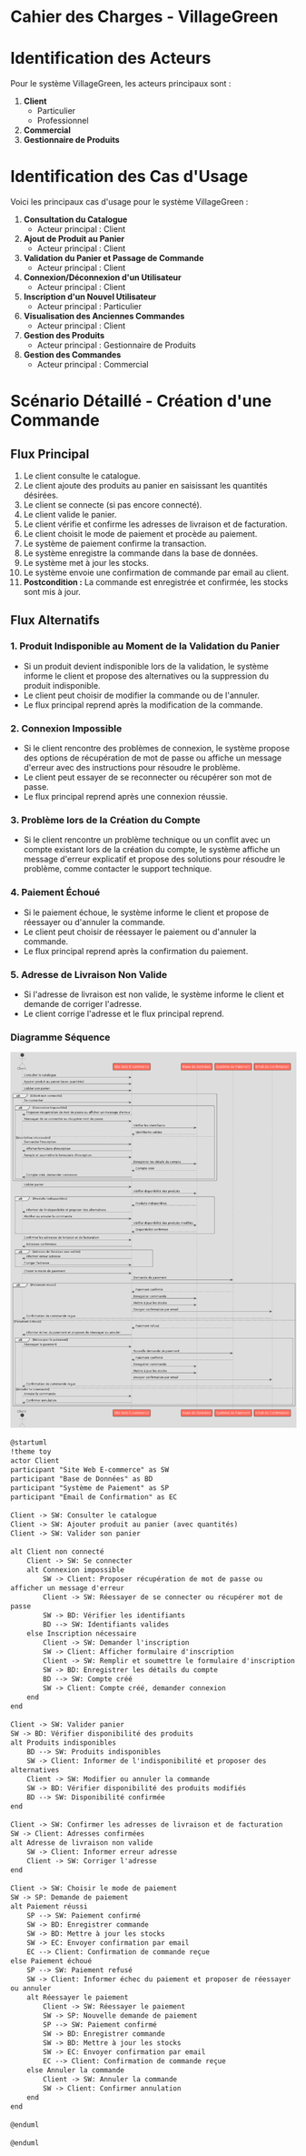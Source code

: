 # Cahier des Charges - VillageGreen
# Identification des Acteurs

Pour le système VillageGreen, les acteurs principaux sont :

1. **Client**
   - Particulier
   - Professionnel
2. **Commercial**
3. **Gestionnaire de Produits**

# Identification des Cas d'Usage

Voici les principaux cas d'usage pour le système VillageGreen :

1. **Consultation du Catalogue**
   - Acteur principal : Client
2. **Ajout de Produit au Panier**
   - Acteur principal : Client
3. **Validation du Panier et Passage de Commande**
   - Acteur principal : Client
4. **Connexion/Déconnexion d'un Utilisateur**
   - Acteur principal : Client
5. **Inscription d'un Nouvel Utilisateur**
   - Acteur principal : Particulier
6. **Visualisation des Anciennes Commandes**
   - Acteur principal : Client
7. **Gestion des Produits**
   - Acteur principal : Gestionnaire de Produits
8. **Gestion des Commandes**
   - Acteur principal : Commercial

# Scénario Détaillé - Création d'une Commande

## Flux Principal

1. Le client consulte le catalogue.
2. Le client ajoute des produits au panier en saisissant les quantités désirées.
3. Le client se connecte (si pas encore connecté).
4. Le client valide le panier.
5. Le client vérifie et confirme les adresses de livraison et de facturation.
6. Le client choisit le mode de paiement et procède au paiement.
7. Le système de paiement confirme la transaction.
8. Le système enregistre la commande dans la base de données.
9. Le système met à jour les stocks.
10. Le système envoie une confirmation de commande par email au client.
11. **Postcondition :** La commande est enregistrée et confirmée, les stocks sont mis à jour.

## Flux Alternatifs

### 1. Produit Indisponible au Moment de la Validation du Panier

- Si un produit devient indisponible lors de la validation, le système informe le client et propose des alternatives ou la suppression du produit indisponible.
- Le client peut choisir de modifier la commande ou de l'annuler.
- Le flux principal reprend après la modification de la commande.

### 2. Connexion Impossible

- Si le client rencontre des problèmes de connexion, le système propose des options de récupération de mot de passe ou affiche un message d'erreur avec des instructions pour résoudre le problème.
- Le client peut essayer de se reconnecter ou récupérer son mot de passe.
- Le flux principal reprend après une connexion réussie.

### 3. Problème lors de la Création du Compte

- Si le client rencontre un problème technique ou un conflit avec un compte existant lors de la création du compte, le système affiche un message d'erreur explicatif et propose des solutions pour résoudre le problème, comme contacter le support technique.

### 4. Paiement Échoué

- Si le paiement échoue, le système informe le client et propose de réessayer ou d'annuler la commande.
- Le client peut choisir de réessayer le paiement ou d'annuler la commande.
- Le flux principal reprend après la confirmation du paiement.

### 5. Adresse de Livraison Non Valide

- Si l'adresse de livraison est non valide, le système informe le client et demande de corriger l'adresse.
- Le client corrige l'adresse et le flux principal reprend.


### Diagramme Séquence

![ Texte alternatif](diagramme_sequence.png "diagramme_sequence.png")


```plantuml 
@startuml
!theme toy
actor Client
participant "Site Web E-commerce" as SW
participant "Base de Données" as BD
participant "Système de Paiement" as SP
participant "Email de Confirmation" as EC

Client -> SW: Consulter le catalogue
Client -> SW: Ajouter produit au panier (avec quantités)
Client -> SW: Valider son panier

alt Client non connecté
    Client -> SW: Se connecter
    alt Connexion impossible
        SW -> Client: Proposer récupération de mot de passe ou afficher un message d'erreur
        Client -> SW: Réessayer de se connecter ou récupérer mot de passe
        SW -> BD: Vérifier les identifiants
        BD --> SW: Identifiants valides
    else Inscription nécessaire
        Client -> SW: Demander l'inscription
        SW -> Client: Afficher formulaire d'inscription
        Client -> SW: Remplir et soumettre le formulaire d'inscription
        SW -> BD: Enregistrer les détails du compte
        BD --> SW: Compte créé
        SW -> Client: Compte créé, demander connexion
    end
end

Client -> SW: Valider panier
SW -> BD: Vérifier disponibilité des produits
alt Produits indisponibles
    BD --> SW: Produits indisponibles
    SW -> Client: Informer de l'indisponibilité et proposer des alternatives
    Client -> SW: Modifier ou annuler la commande
    SW -> BD: Vérifier disponibilité des produits modifiés
    BD --> SW: Disponibilité confirmée
end

Client -> SW: Confirmer les adresses de livraison et de facturation
SW -> Client: Adresses confirmées
alt Adresse de livraison non valide
    SW -> Client: Informer erreur adresse
    Client -> SW: Corriger l'adresse
end

Client -> SW: Choisir le mode de paiement
SW -> SP: Demande de paiement
alt Paiement réussi
    SP --> SW: Paiement confirmé
    SW -> BD: Enregistrer commande
    SW -> BD: Mettre à jour les stocks
    SW -> EC: Envoyer confirmation par email
    EC --> Client: Confirmation de commande reçue
else Paiement échoué
    SP --> SW: Paiement refusé
    SW -> Client: Informer échec du paiement et proposer de réessayer ou annuler
    alt Réessayer le paiement
        Client -> SW: Réessayer le paiement
        SW -> SP: Nouvelle demande de paiement
        SP --> SW: Paiement confirmé
        SW -> BD: Enregistrer commande
        SW -> BD: Mettre à jour les stocks
        SW -> EC: Envoyer confirmation par email
        EC --> Client: Confirmation de commande reçue
    else Annuler la commande
        Client -> SW: Annuler la commande
        SW -> Client: Confirmer annulation
    end
end

@enduml

@enduml

